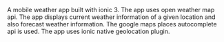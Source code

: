A mobile weather app built with ionic 3. The app uses open weather map api. The app displays current weather information of a given location and also forecast weather information. The google maps places autocomplete api is used. The app uses ionic native geolocation plugin.